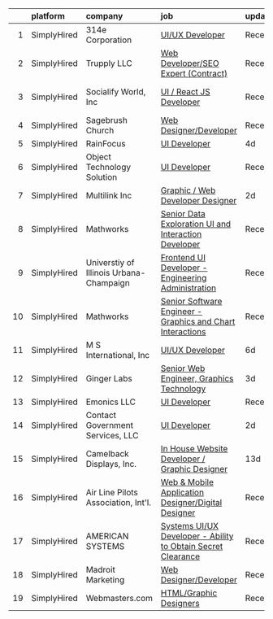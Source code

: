 

|    | platform    | company                                 | job                                                                                                                                                                        | update_time   | location          |
|---:|:------------|:----------------------------------------|:---------------------------------------------------------------------------------------------------------------------------------------------------------------------------|:--------------|:------------------|
|  1 | SimplyHired | 314e Corporation                        | [UI/UX Developer](https://www.simplyhired.com/job/dSse4Fcw5_YE2o4jgjKkTsUm4-_-YDGxaIyy2HH0HItuxybt87x7bg?q=graphic+developer)                                              | Recently      | Remote            |
|  2 | SimplyHired | Trupply LLC                             | [Web Developer/SEO Expert (Contract)](https://www.simplyhired.com/job/eqJqWXwHr9-QtsmNsxJdmp7vC6hSicMfGBRg-nuvxKCQaxSF2cFVBg?q=graphic+developer)                          | Recently      | Houston, TX       |
|  3 | SimplyHired | Socialify World, Inc                    | [UI / React JS Developer](https://www.simplyhired.com/job/nVOskS2t1xZHdo0tOWzXYRLJ7IGEpviq625bLsHeHCTCe1gDVA07UA?q=graphic+developer)                                      | Recently      | San Francisco, CA |
|  4 | SimplyHired | Sagebrush Church                        | [Web Designer/Developer](https://www.simplyhired.com/job/Eu1kD_fSBa-2PGUuwWBfNm98hw7GB3YW0oLlJ5UJm4EfbTjMxgmZrQ?q=graphic+developer)                                       | Recently      | Albuquerque, NM   |
|  5 | SimplyHired | RainFocus                               | [UI Developer](https://www.simplyhired.com/job/QLqHr0_ZAR2MfL9Uj-1fy0QMHFYMPFpmCHAM--YsH8r1ToB1ud6FWA?q=graphic+developer)                                                 | 4d            | Lehi, UT          |
|  6 | SimplyHired | Object Technology Solution              | [UI Developer](https://www.simplyhired.com/job/6P8IVIvvjumRPZQySlkyamH00E0aYHiSgI8T4vX76iufIX6T0JbWdQ?q=graphic+developer)                                                 | Recently      | Remote            |
|  7 | SimplyHired | Multilink Inc                           | [Graphic / Web Developer Designer](https://www.simplyhired.com/job/13aEkgC7yQMg-eKqSLPaY-6ODLJRk0Yh9top15_eO-4304yHoN7_mg?q=graphic+developer)                             | 2d            | Elyria, OH        |
|  8 | SimplyHired | Mathworks                               | [Senior Data Exploration UI and Interaction Developer](https://www.simplyhired.com/job/e984OYoBXh0fW-5YYesrVHEtLs2jX-zt0EIobGoL769lxj1M8XzSMg?q=graphic+developer)         | Recently      | Natick, MA        |
|  9 | SimplyHired | Universtiy of Illinois Urbana-Champaign | [Frontend UI Developer - Engineering Administration](https://www.simplyhired.com/job/6deKZdq_GnNJP2cZrP9xYF4WpaPzptwL3n1j-qRquuVfDpqAEFgkag?q=graphic+developer)           | Recently      | Urbana, IL        |
| 10 | SimplyHired | Mathworks                               | [Senior Software Engineer - Graphics and Chart Interactions](https://www.simplyhired.com/job/1B4b94xmgKGMLTV8uiVi9GVcwtVP-R9wnLcJ0EpdiJWEeml_b0rVDg?q=graphic+developer)   | Recently      | Natick, MA        |
| 11 | SimplyHired | M S International, Inc                  | [UI/UX Developer](https://www.simplyhired.com/job/ACrigi_Ka9FbR2_PbX9LVD-l1lEVsCe757cCopFZI5rIEbBNxpZK2Q?q=graphic+developer)                                              | 6d            | Orange, CA        |
| 12 | SimplyHired | Ginger Labs                             | [Senior Web Engineer, Graphics Technology](https://www.simplyhired.com/job/wWgBYFLvPNtg9CiT3e8xssL31_5wW9vBz_WSHhDid0n455TTOyGTyA?q=graphic+developer)                     | 3d            | Remote            |
| 13 | SimplyHired | Emonics LLC                             | [UI Developer](https://www.simplyhired.com/job/seKBPMFUa22IDAvxPmXZ5Z5wuOx7zlzstGxly-Nob6ZBG4GfLXKJ5A?q=graphic+developer)                                                 | Recently      | Austin, TX        |
| 14 | SimplyHired | Contact Government Services, LLC        | [UI Developer](https://www.simplyhired.com/job/RB_oRwMKF1YNqON9FFUAhRE4uXKpJDl1j52qzUiyBw4kczr6Pbu96w?q=graphic+developer)                                                 | 2d            | Washington, DC    |
| 15 | SimplyHired | Camelback Displays, Inc.                | [In House Website Developer / Graphic Designer](https://www.simplyhired.com/job/RBAuc4E3VkgCaIcZqf8wmArBxPTk2H5EC_xnuuUMHeJHR9RK1eLRVg?q=graphic+developer)                | 13d           | Spring, TX        |
| 16 | SimplyHired | Air Line Pilots Association, Int'l.     | [Web & Mobile Application Designer/Digital Designer](https://www.simplyhired.com/job/A1OPXRMZmW8eb5JQ2iHQ8h6Db0Phx-JKPKJxSJM_yw3I8rE-UD81aw?q=graphic+developer)           | Recently      | McLean, VA        |
| 17 | SimplyHired | AMERICAN SYSTEMS                        | [Systems UI/UX Developer - Ability to Obtain Secret Clearance](https://www.simplyhired.com/job/pAetGwlFaox6rAm-gLQHconvI6UeVXEURrXwfarIPPwYO2nR6BkGJA?q=graphic+developer) | Recently      | McLean, VA        |
| 18 | SimplyHired | Madroit Marketing                       | [Web Designer/Developer](https://www.simplyhired.com/job/2ECCZKv_yRidqYSoG3u4dtl6EIssDNlefGaCRzsDoIHb3JnxZOP6Lw?q=graphic+developer)                                       | Recently      | Remote            |
| 19 | SimplyHired | Webmasters.com                          | [HTML/Graphic Designers](https://www.simplyhired.com/job/1S2ki1F2e97xk1bn0P3q05lu3BQ0Tpk7KwB7Zii_z8pQmxmAAOWD5g?q=graphic+developer)                                       | Recently      | Tampa, FL         |